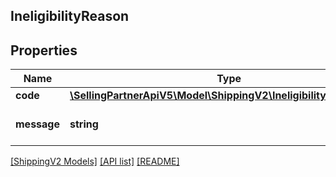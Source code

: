 ## IneligibilityReason

## Properties

Name | Type | Description | Notes
------------ | ------------- | ------------- | -------------
**code** | [**\SellingPartnerApiV5\Model\ShippingV2\IneligibilityReasonCode**](IneligibilityReasonCode.md) |  |
**message** | **string** | The ineligibility reason. |

[[ShippingV2 Models]](../) [[API list]](../../Api) [[README]](../../../README.md)
